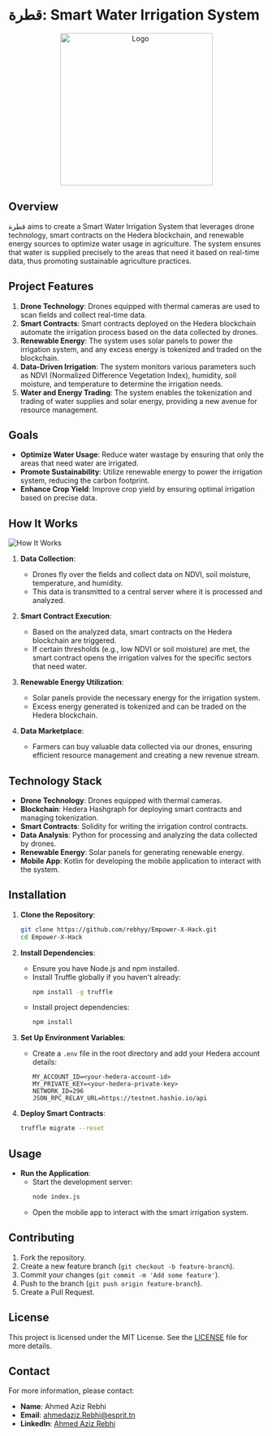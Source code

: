 # قطرة: Smart Water Irrigation System

<p align="center">
  <img src="https://cdn.imgchest.com/files/84jdcev5rm4.png" alt="Logo" width="300"/>
</p>

## Overview

قطرة aims to create a Smart Water Irrigation System that leverages drone technology, smart contracts on the Hedera blockchain, and renewable energy sources to optimize water usage in agriculture. The system ensures that water is supplied precisely to the areas that need it based on real-time data, thus promoting sustainable agriculture practices.

## Project Features

1. **Drone Technology**: Drones equipped with thermal cameras are used to scan fields and collect real-time data.
2. **Smart Contracts**: Smart contracts deployed on the Hedera blockchain automate the irrigation process based on the data collected by drones.
3. **Renewable Energy**: The system uses solar panels to power the irrigation system, and any excess energy is tokenized and traded on the blockchain.
4. **Data-Driven Irrigation**: The system monitors various parameters such as NDVI (Normalized Difference Vegetation Index), humidity, soil moisture, and temperature to determine the irrigation needs.
5. **Water and Energy Trading**: The system enables the tokenization and trading of water supplies and solar energy, providing a new avenue for resource management.

## Goals

- **Optimize Water Usage**: Reduce water wastage by ensuring that only the areas that need water are irrigated.
- **Promote Sustainability**: Utilize renewable energy to power the irrigation system, reducing the carbon footprint.
- **Enhance Crop Yield**: Improve crop yield by ensuring optimal irrigation based on precise data.

## How It Works

![How It Works](https://cdn.imgchest.com/files/my8xc5novb4.png)

1. **Data Collection**:
    - Drones fly over the fields and collect data on NDVI, soil moisture, temperature, and humidity.
    - This data is transmitted to a central server where it is processed and analyzed.

2. **Smart Contract Execution**:
    - Based on the analyzed data, smart contracts on the Hedera blockchain are triggered.
    - If certain thresholds (e.g., low NDVI or soil moisture) are met, the smart contract opens the irrigation valves for the specific sectors that need water.

3. **Renewable Energy Utilization**:
    - Solar panels provide the necessary energy for the irrigation system.
    - Excess energy generated is tokenized and can be traded on the Hedera blockchain.

4. **Data Marketplace**:
    - Farmers can buy valuable data collected via our drones, ensuring efficient resource management and creating a new revenue stream.

## Technology Stack

- **Drone Technology**: Drones equipped with thermal cameras.
- **Blockchain**: Hedera Hashgraph for deploying smart contracts and managing tokenization.
- **Smart Contracts**: Solidity for writing the irrigation control contracts.
- **Data Analysis**: Python for processing and analyzing the data collected by drones.
- **Renewable Energy**: Solar panels for generating renewable energy.
- **Mobile App**: Kotlin for developing the mobile application to interact with the system.

## Installation

1. **Clone the Repository**:
    ```bash
    git clone https://github.com/rebhyy/Empower-X-Hack.git
    cd Empower-X-Hack
    ```

2. **Install Dependencies**:
    - Ensure you have Node.js and npm installed.
    - Install Truffle globally if you haven't already:
      ```bash
      npm install -g truffle
      ```
    - Install project dependencies:
      ```bash
      npm install
      ```

3. **Set Up Environment Variables**:
    - Create a `.env` file in the root directory and add your Hedera account details:
      ```plaintext
      MY_ACCOUNT_ID=<your-hedera-account-id>
      MY_PRIVATE_KEY=<your-hedera-private-key>
      NETWORK_ID=296
      JSON_RPC_RELAY_URL=https://testnet.hashio.io/api
      ```

4. **Deploy Smart Contracts**:
    ```bash
    truffle migrate --reset
    ```

## Usage

- **Run the Application**:
    - Start the development server:
      ```bash
      node index.js
      ```
    - Open the mobile app to interact with the smart irrigation system.

## Contributing

1. Fork the repository.
2. Create a new feature branch (`git checkout -b feature-branch`).
3. Commit your changes (`git commit -m 'Add some feature'`).
4. Push to the branch (`git push origin feature-branch`).
5. Create a Pull Request.

## License

This project is licensed under the MIT License. See the [LICENSE](LICENSE) file for more details.

## Contact

For more information, please contact:

- **Name**: Ahmed Aziz Rebhi
- **Email**: [ahmedaziz.Rebhi@esprit.tn](mailto:ahmedaziz.Rebhi@esprit.tn)
- **LinkedIn**: [Ahmed Aziz Rebhi](https://www.linkedin.com/in/ahmed-rebhi-726530202/)
